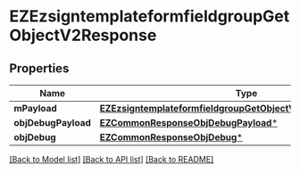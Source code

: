 # EZEzsigntemplateformfieldgroupGetObjectV2Response

## Properties
Name | Type | Description | Notes
------------ | ------------- | ------------- | -------------
**mPayload** | [**EZEzsigntemplateformfieldgroupGetObjectV2ResponseMPayload***](EZEzsigntemplateformfieldgroupGetObjectV2ResponseMPayload.md) |  | 
**objDebugPayload** | [**EZCommonResponseObjDebugPayload***](EZCommonResponseObjDebugPayload.md) |  | [optional] 
**objDebug** | [**EZCommonResponseObjDebug***](EZCommonResponseObjDebug.md) |  | [optional] 

[[Back to Model list]](../README.md#documentation-for-models) [[Back to API list]](../README.md#documentation-for-api-endpoints) [[Back to README]](../README.md)


